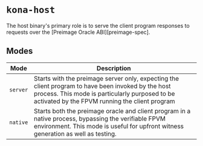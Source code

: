 # `kona-host`

The host binary's primary role is to serve the client program responses to requests over the [Preimage Oracle ABI][preimage-spec].

## Modes

| Mode     | Description                                                                                                                                                                                            |
| -------- | ------------------------------------------------------------------------------------------------------------------------------------------------------------------------------------------------------ |
| `server` | Starts with the preimage server only, expecting the client program to have been invoked by the host process. This mode is particularly purposed to be activated by the FPVM running the client program |
| `native` | Starts both the preimage oracle and client program in a native process, bypassing the verifiable FPVM environment. This mode is useful for upfront witness generation as well as testing.              |
